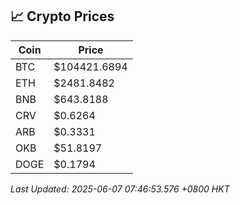 ## 📈 Crypto Prices

| Coin | Price |
| ---- | ----- |
| BTC | $104421.6894 |
| ETH | $2481.8482 |
| BNB | $643.8188 |
| CRV | $0.6264 |
| ARB | $0.3331 |
| OKB | $51.8197 |
| DOGE | $0.1794 |

_Last Updated: 2025-06-07 07:46:53.576 +0800 HKT_